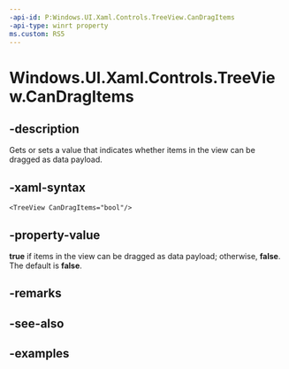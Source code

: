 ```yaml
---
-api-id: P:Windows.UI.Xaml.Controls.TreeView.CanDragItems
-api-type: winrt property
ms.custom: RS5
---
```


<!-- Property syntax.
public bool CanDragItems { get;  set; }
-->

# Windows.UI.Xaml.Controls.TreeView.CanDragItems

## -description

Gets or sets a value that indicates whether items in the view can be dragged as data payload.

## -xaml-syntax

```xaml
<TreeView CanDragItems="bool"/>
```

## -property-value

**true** if items in the view can be dragged as data payload; otherwise, **false**. The default is **false**.

## -remarks

## -see-also

## -examples

